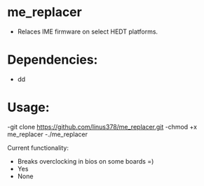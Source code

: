 # me_replacer



- Relaces IME firmware on select HEDT platforms.




# Dependencies:

- dd




# Usage:

-git clone https://github.com/linus378/me_replacer.git
-chmod +x me_replacer
-./me_replacer


Current functionality:

- Breaks overclocking in bios on some boards =)
- Yes
- None

